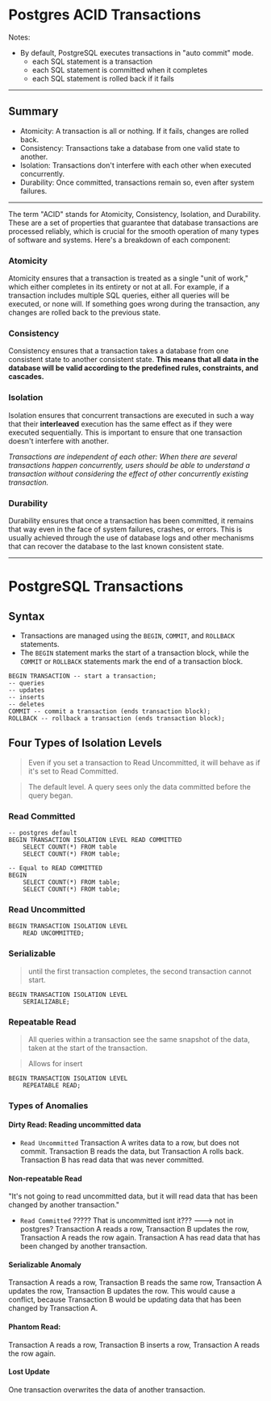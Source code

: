 
# Postgres ACID Transactions

Notes:

- By default, PostgreSQL executes transactions in "auto commit" mode.
  - each SQL statement is a transaction
  - each SQL statement is committed when it completes 
  - each SQL statement is rolled back if it fails

----------------
## Summary
- Atomicity: A transaction is all or nothing. If it fails, changes are rolled back.
- Consistency: Transactions take a database from one valid state to another.
- Isolation: Transactions don't interfere with each other when executed concurrently.
- Durability: Once committed, transactions remain so, even after system failures.
----------------

The term "ACID" stands for Atomicity, Consistency, Isolation, and Durability. These are a set of properties that guarantee that database transactions are processed reliably, which is crucial for the smooth operation of many types of software and systems. Here's a breakdown of each component:

### Atomicity
Atomicity ensures that a transaction is treated as a single "unit of work," which either completes in its entirety or not at all. For example, if a transaction includes multiple SQL queries, either all queries will be executed, or none will. If something goes wrong during the transaction, any changes are rolled back to the previous state.

### Consistency
Consistency ensures that a transaction takes a database from one consistent state to another consistent state. **This means that all data in the database will be valid according to the predefined rules, constraints, and cascades.**

### Isolation
Isolation ensures that concurrent transactions are executed in such a way that their **interleaved** execution has the same effect as if they were executed sequentially. This is important to ensure that one transaction doesn't interfere with another.

*Transactions are independent of each other: 
When there are several transactions happen concurrently, 
users should be able to understand a transaction without 
considering the effect of other concurrently existing transaction.*

### Durability
Durability ensures that once a transaction has been committed, it remains that way even in the face of system failures, crashes, or errors. This is usually achieved through the use of database logs and other mechanisms that can recover the database to the last known consistent state.

----------------

# PostgreSQL Transactions

## Syntax

- Transactions are managed using the `BEGIN`, `COMMIT`, and `ROLLBACK` statements. 
- The `BEGIN` statement marks the start of a transaction block, while the `COMMIT` or `ROLLBACK` statements mark the end of a transaction block.

```postgresql
BEGIN TRANSACTION -- start a transaction;
-- queries
-- updates
-- inserts
-- deletes
COMMIT -- commit a transaction (ends transaction block);
ROLLBACK -- rollback a transaction (ends transaction block);
```

## Four Types of Isolation Levels

> Even if you set a transaction to Read Uncommitted, it will behave as if it's set to Read Committed.

> The default level. A query sees only the data committed before the query began.

### Read Committed

```postgresql
-- postgres default
BEGIN TRANSACTION ISOLATION LEVEL READ COMMITTED
    SELECT COUNT(*) FROM table
    SELECT COUNT(*) FROM table;

-- Equal to READ COMMITTED
BEGIN
    SELECT COUNT(*) FROM table;
    SELECT COUNT(*) FROM table;
```

### Read Uncommitted
```postgresql
BEGIN TRANSACTION ISOLATION LEVEL 
    READ UNCOMMITTED;
```

###  Serializable
> until the first transaction completes, the second transaction cannot start. 

```postgresql
BEGIN TRANSACTION ISOLATION LEVEL 
    SERIALIZABLE;
```


### Repeatable Read

> All queries within a transaction see the same snapshot of the data, taken at the start of the transaction.

> Allows for insert 
```postgresql
BEGIN TRANSACTION ISOLATION LEVEL 
    REPEATABLE READ;
```


### Types of Anomalies


#### Dirty Read: Reading uncommitted data
- `Read Uncommitted`
Transaction A writes data to a row, but does not commit. 
Transaction B reads the data, but Transaction A rolls back. 
Transaction B has read data that was never committed. 

#### Non-repeatable Read
"It's not going to read uncommitted data, but it will read data that has been changed by another transaction."
- `Read Committed` ????? That is uncommitted isnt it??? ---> not in postgres?
Transaction A reads a row, Transaction B updates the row, Transaction A reads the row again.
Transaction A has read data that has been changed by another transaction.


#### Serializable Anomaly
Transaction A reads a row, Transaction B reads the same row, 
Transaction A updates the row, Transaction B updates the row.
This would cause a conflict, because Transaction B would be updating data
that has been changed by Transaction A.

#### Phantom Read:
Transaction A reads a row, Transaction B inserts a row, 
Transaction A reads the row again.


#### Lost Update
One transaction overwrites the data of another transaction.



